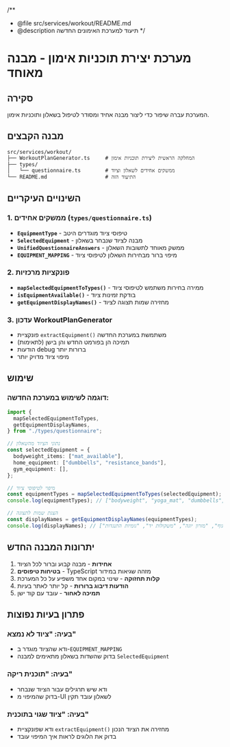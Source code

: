 /\*\*

- @file src/services/workout/README.md
- @description תיעוד למערכת האימונים החדשה
  \*/

# מערכת יצירת תוכניות אימון - מבנה מאוחד

## סקירה

המערכת עברה שיפור כדי ליצור מבנה אחיד ומסודר לטיפול בשאלון ותוכניות אימון.

## מבנה הקבצים

```
src/services/workout/
├── WorkoutPlanGenerator.ts     # המחלקה הראשית ליצירת תוכניות אימון
├── types/
│   └── questionnaire.ts        # ממשקים אחידים לשאלון וציוד
└── README.md                   # התיעוד הזה
```

## השינויים העיקריים

### 1. ממשקים אחידים (`types/questionnaire.ts`)

- **`EquipmentType`** - טיפוסי ציוד מוגדרים היטב
- **`SelectedEquipment`** - מבנה לציוד שנבחר בשאלון
- **`UnifiedQuestionnaireAnswers`** - ממשק מאוחד לתשובות השאלון
- **`EQUIPMENT_MAPPING`** - מיפוי ברור מבחירות השאלון לטיפוסי ציוד

### 2. פונקציות מרכזיות

- **`mapSelectedEquipmentToTypes()`** - ממירה בחירות משתמש לטיפוסי ציוד
- **`isEquipmentAvailable()`** - בודקת זמינות ציוד
- **`getEquipmentDisplayNames()`** - מחזירה שמות תצוגה לציוד

### 3. עדכון WorkoutPlanGenerator

- פונקציית `extractEquipment()` משתמשת במערכת החדשה
- תמיכה הן בפורמט החדש והן בישן (לתאימות)
- הודעות debug ברורות יותר
- מיפוי ציוד מדויק יותר

## שימוש

### דוגמה לשימוש במערכת החדשה:

```typescript
import {
  mapSelectedEquipmentToTypes,
  getEquipmentDisplayNames,
} from "./types/questionnaire";

// נתוני הציוד מהשאלון
const selectedEquipment = {
  bodyweight_items: ["mat_available"],
  home_equipment: ["dumbbells", "resistance_bands"],
  gym_equipment: [],
};

// מיפוי לטיפוסי ציוד
const equipmentTypes = mapSelectedEquipmentToTypes(selectedEquipment);
console.log(equipmentTypes); // ["bodyweight", "yoga_mat", "dumbbells", "resistance_bands"]

// הצגת שמות לתצוגה
const displayNames = getEquipmentDisplayNames(equipmentTypes);
console.log(displayNames); // ["משקל גוף", "מזרון יוגה", "משקולות יד", "גומיות התנגדות"]
```

## יתרונות המבנה החדש

1. **אחידות** - מבנה קבוע וברור לכל הציוד
2. **בטיחות טיפוסים** - TypeScript מזהה שגיאות במידור
3. **קלות תחזוקה** - שינוי במקום אחד משפיע על כל המערכת
4. **הודעות דיבוג ברורות** - קל יותר לאתר בעיות
5. **תמיכה לאחור** - עובד עם קוד ישן

## פתרון בעיות נפוצות

### בעיה: "ציוד לא נמצא"

- ודא שהציוד מוגדר ב-`EQUIPMENT_MAPPING`
- בדוק שהשדות בשאלון מתאימים למבנה `SelectedEquipment`

### בעיה: "תוכנית ריקה"

- ודא שיש תרגילים עבור הציוד שנבחר
- בדוק שהמיפוי מ-UI לשאלון עובד תקין

### בעיה: "ציוד שגוי בתוכנית"

- ודא שפונקציית `extractEquipment()` מחזירה את הציוד הנכון
- בדוק את הלוגים לראות איך המיפוי עובד
